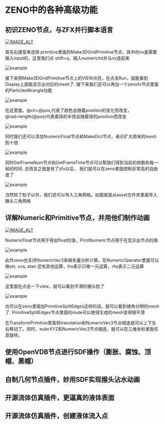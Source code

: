 # ZENO中的各种高级功能


## 初识ZENO节点，与ZFX并行脚本语言

[![IMAGE_ALT](/images/t1.png)](https://www.bilibili.com/video/BV1tq4y1Q7cj?spm_id_from=333.999.0.0)

首先右键菜单选择 primitive里面的Make3DGridPrimitive节点，其中的nx是需要输入input的，这里我们点 shift+a，输入numericInt并与nx连起来

![example](/images/zfx1.png)

接下来把Make3DGridPrimitive节点上的VIEW点亮，在点击Run，就能看到Display上面能显示出对应的mesh了. 接下来我们还可以再加一个zenofx节点里面的ParticlesWrangle功能

![example](/images/zfx2.png)

在这里面，@clr=@pos,代表了颜色会随着position的变化而改变， @rad=length(@pos)代表着球的半径会随着球的position而改变

![example](/images/zfx3.png)

同时我们还可以添加NumericFloat节点和MakeDict节点，表示扩大原来的mesh到十倍

![example](/images/zfx4.png)

同时GetFrameNum节点和GetFrameTime节点可以帮我们得到当前的帧数和每一帧的时间. 总而言之就是有了zfx以后， 我们就可以在zeno里面控制非常高的自由度了

![example](/images/zfx5.png)

当然除了粒子以外，我们还可以导入三角网格。如图就是从asset文件夹里面导入猪头三角网格


## 详解Numeric和Primitive节点，并用他们制作动画

[![IMAGE_ALT](/images/t2.png)](https://www.bilibili.com/video/BV1Lf4y1G79W?spm_id_from=333.999.0.0)

NumericFloat节点用于得出float的值，PrintNumeric节点用于在显示出节点的值

![example](/images/num1.png)

此外zeno也支持NumericVec3来做矢量分析计算，在NumericOperator里面可以做sin, cos, atan 还有其他运算，lhs表示只做一元运算，rhs表示二元运算

![example](/images/num2.png)

这里面在点击一下view，就可以看到平滑的猪头脸了

![example](/images/num3.png)

也可以在zeno里面加PrimitiveSplitEdges这样的话，就可以看到棱角分明的mesh了. PrimitiveSplitEdges节点里面的mute可以使得生成的mesh变得很平滑

在TransformPrimitive里面将translation和NumericVec3节点相连就可以上下左右移动了。同时，eulerXYZ和NumericVec3节点相连，就可以在三维坐标里面任意旋转。


## 使用OpenVDB节点进行SDF操作（膨胀、腐蚀、顶帽、黑帽）



## 自制几何节点插件，妙用SDF实现猴头沾水动画




## 开源流体仿真插件，更逼真的液体表面




## 开源流体仿真插件，创建液体流入点